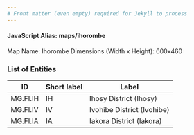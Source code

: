```yaml
---
# Front matter (even empty) required for Jekyll to process
---
```


#### JavaScript Alias: maps/ihorombe

Map Name: Ihorombe
Dimensions (Width x Height): 600x460

### List of Entities

ID | Short label | Label
---|---|---|
MG.FI.IH|IH|Ihosy District (Ihosy)
MG.FI.IV|IV|Ivohibe District (Ivohibe)
MG.FI.IA|IA|Iakora District (Iakora)
